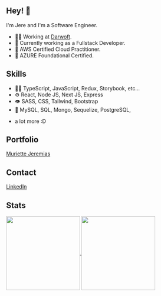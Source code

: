 ## Hey! 👋
I'm Jere and I'm a Software Engineer.

- 👨‍💻 Working at [Darwoft]([https://stackzone.com/](https://www.darwoft.com/)).
- 🚀 Currently working as a Fullstack Developer.
- 📝 AWS Certified Cloud Practitioner.
- 📝 AZURE Foundational Certified.

## Skills
- 👨‍💻 TypeScript, JavaScript, Redux, Storybook, etc...
- ⚙️ React, Node JS, Next JS, Express
- 👁️ SASS, CSS, Tailwind, Bootstrap
- 💽 MySQL, SQL, Mongo, Sequelize, PostgreSQL, 
+ a lot more :D

## Portfolio
<a target="_blank" href="https://astro-portfolio-lake.vercel.app/">
  Muriette Jeremias
</a>

## Contact
<a target="_blank" href="linkedin.com/in/jeremías-muriette-1711b0207">
  LinkedIn
</a>

## Stats
<a href="https://github.com/anuraghazra/github-readme-stats">
  <img height=200 align="center" src="https://github-readme-stats.vercel.app/api?username=jnahuel46&theme=radical" />
</a>
<a href="https://github.com/anuraghazra/convoychat">
  <img height=200 align="center" src="https://streak-stats.demolab.com/?user=jnahuel46&layout=compact&langs_count=8&card_width=320&theme=radical" />
</a>
